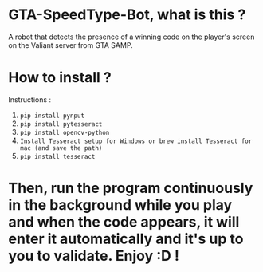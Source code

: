 # GTA-SpeedType-Bot, what is this ?

A robot that detects the presence of a winning code on the player's screen on the Valiant server from GTA SAMP.

# How to install ?

Instructions :
1) `pip install pynput`
2) `pip install pytesseract`
3) `pip install opencv-python`
4) `Install Tesseract setup for Windows or brew install Tesseract for mac (and save the path)`
5) `pip install tesseract`

# Then, run the program continuously in the background while you play and when the code appears, it will enter it automatically and it's up to you to validate. Enjoy :D !